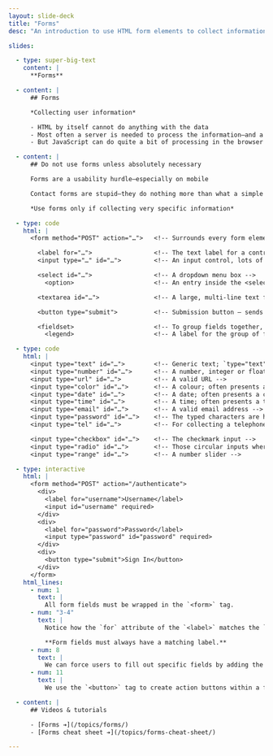 ```yaml
---
layout: slide-deck
title: "Forms"
desc: "An introduction to use HTML form elements to collect information from users."

slides:

  - type: super-big-text
    content: |
      **Forms**

  - content: |
      ## Forms

      *Collecting user information*

      - HTML by itself cannot do anything with the data
      - Most often a server is needed to process the information—and a server language: PHP, Ruby, Python, JavaScript, etc.
      - But JavaScript can do quite a bit of processing in the browser

  - content: |
      ## Do not use forms unless absolutely necessary

      Forms are a usability hurdle—especially on mobile

      Contact forms are stupid—they do nothing more than what a simple email address does

      *Use forms only if collecting very specific information*

  - type: code
    html: |
      <form method="POST" action="…">   <!-- Surrounds every form element -->

        <label for="…">                 <!-- The text label for a control — ALWAYS REQUIRED -->
        <input type="…" id="…">         <!-- An input control, lots of different types -->

        <select id="…">                 <!-- A dropdown menu box -->
          <option>                      <!-- An entry inside the <select> -->

        <textarea id="…">               <!-- A large, multi-line text field -->

        <button type="submit">          <!-- Submission button — sends data, does not link to other pages -->

        <fieldset>                      <!-- To group fields together, like address fields -->
          <legend>                      <!-- A label for the group of fields -->

  - type: code
    html: |
      <input type="text" id="…">        <!-- Generic text; `type="text"` is optional -->
      <input type="number" id="…">      <!-- A number, integer or float -->
      <input type="url" id="…">         <!-- A valid URL -->
      <input type="color" id="…">       <!-- A colour; often presents a colour picker -->
      <input type="date" id="…">        <!-- A date; often presents a calendar -->
      <input type="time" id="…">        <!-- A time; often presents a time picker -->
      <input type="email" id="…">       <!-- A valid email address -->
      <input type="password" id="…">    <!-- The typed characters are hidden by bullets -->
      <input type="tel" id="…">         <!-- For collecting a telephone number -->

      <input type="checkbox" id="…">    <!-- The checkmark input -->
      <input type="radio" id="…">       <!-- Those circular inputs where you can only select one -->
      <input type="range" id="…">       <!-- A number slider -->

  - type: interactive
    html: |
      <form method="POST" action="/authenticate">
        <div>
          <label for="username">Username</label>
          <input id="username" required>
        </div>
        <div>
          <label for="password">Password</label>
          <input type="password" id="password" required>
        </div>
        <div>
          <button type="submit">Sign In</button>
        </div>
      </form>
    html_lines:
      - num: 1
        text: |
          All form fields must be wrapped in the `<form>` tag.
      - num: "3-4"
        text: |
          Notice how the `for` attribute of the `<label>` matches the `id` attribute of the `<input>`

          **Form fields must always have a matching label.**
      - num: 8
        text: |
          We can force users to fill out specific fields by adding the `required` attribute onto the form field.
      - num: 11
        text: |
          We use the `<button>` tag to create action buttons within a form. They should have the `type="submit"` attribute which causes the form to send its information.

  - content: |
      ## Videos & tutorials

      - [Forms ➔](/topics/forms/)
      - [Forms cheat sheet ➔](/topics/forms-cheat-sheet/)

---
```

